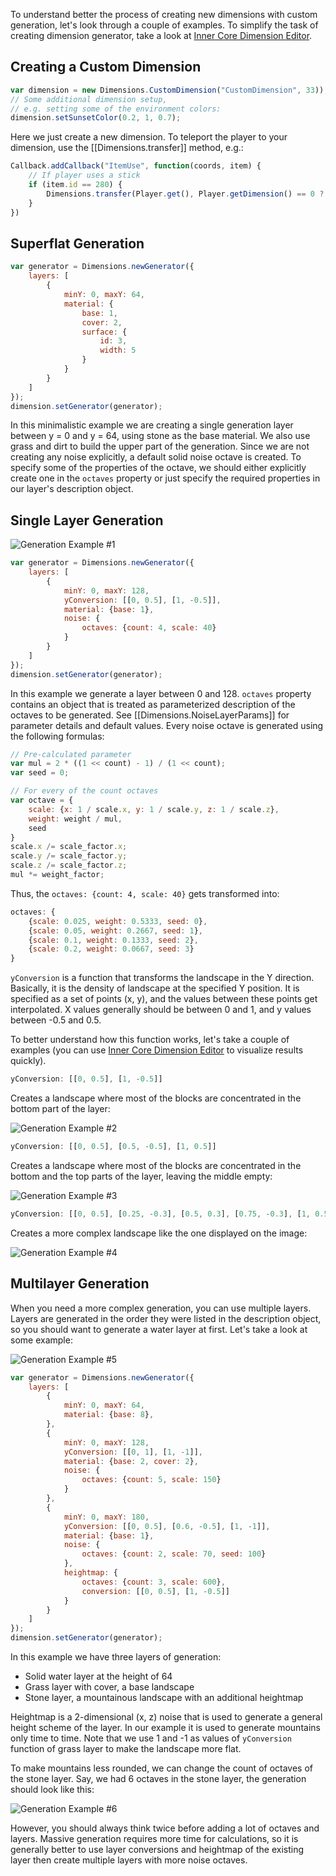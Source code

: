 To understand better the process of creating new dimensions with custom generation, 
let's look through a couple of examples. To simplify the task of creating dimension 
generator, take a look at [Inner Core Dimension Editor](https://editor.p5js.org/zheka2304/present/kJmbShOU2).

## Creating a Custom Dimension

```js
var dimension = new Dimensions.CustomDimension("CustomDimension", 33));
// Some additional dimension setup, 
// e.g. setting some of the environment colors:
dimension.setSunsetColor(0.2, 1, 0.7);
```

Here we just create a new dimension. To teleport the player to your dimension, use the [[Dimensions.transfer]] method, e.g.:

```js
Callback.addCallback("ItemUse", function(coords, item) {
    // If player uses a stick
	if (item.id == 280) {
		Dimensions.transfer(Player.get(), Player.getDimension() == 0 ? dimension.id : 0);
	}
})
```

## Superflat Generation

```js
var generator = Dimensions.newGenerator({
    layers: [
        {
            minY: 0, maxY: 64,
            material: {
                base: 1,
                cover: 2,
                surface: {
					id: 3, 
					width: 5
				}
            }
        }
    ]
});
dimension.setGenerator(generator);
```

In this minimalistic example we are creating a single generation layer between y = 0 and y = 64, 
using stone as the base material. We also use grass and dirt to build the upper part of the generation. Since we are not creating any noise explicitly, a default solid noise octave is created. To specify some of the properties of the octave, we should either explicitly create one in the ```octaves``` property or just specify the required properties in our layer's description object.

## Single Layer Generation

![Generation Example #1](../assets/images/pages/dimensions-1.jpg)

```js
var generator = Dimensions.newGenerator({
	layers: [
		{
			minY: 0, maxY: 128, 
			yConversion: [[0, 0.5], [1, -0.5]], 
			material: {base: 1}, 
			noise: {
				octaves: {count: 4, scale: 40}
			}
		}
	]
});
dimension.setGenerator(generator);
```

In this example we generate a layer between 0 and 128. ```octaves``` property 
contains an object that is treated as parameterized description of the octaves
to be generated. See [[Dimensions.NoiseLayerParams]] for parameter details and
default values. 
Every noise octave is generated using the following formulas:

```js
// Pre-calculated parameter
var mul = 2 * ((1 << count) - 1) / (1 << count);
var seed = 0;

// For every of the count octaves
var octave = {
    scale: {x: 1 / scale.x, y: 1 / scale.y, z: 1 / scale.z},
    weight: weight / mul,
    seed
}
scale.x /= scale_factor.x;
scale.y /= scale_factor.y;
scale.z /= scale_factor.z;
mul *= weight_factor;
```

Thus, the ```octaves: {count: 4, scale: 40}``` gets transformed into:

```js
octaves: {
    {scale: 0.025, weight: 0.5333, seed: 0},
    {scale: 0.05, weight: 0.2667, seed: 1},
    {scale: 0.1, weight: 0.1333, seed: 2},
    {scale: 0.2, weight: 0.0667, seed: 3}
}
```

```yConversion``` is a function that transforms the landscape in the Y direction. 
Basically, it is the density of landscape at the specified Y position. 
It is specified as a set of points (x, y), and the values between these points get
interpolated. X values generally should be between 0 and 1, and y values 
between -0.5 and 0.5.

To better understand how this function works, let's take a couple 
of examples (you can use [Inner Core Dimension Editor](https://editor.p5js.org/zheka2304/present/kJmbShOU2) to visualize results quickly).

```js
yConversion: [[0, 0.5], [1, -0.5]]
```

Creates a landscape where most of the blocks are concentrated in the bottom part of
the layer:

![Generation Example #2](../assets/images/pages/dimensions-2.jpg)

```js
yConversion: [[0, 0.5], [0.5, -0.5], [1, 0.5]]
```

Creates a landscape where most of the blocks are concentrated in the bottom and 
the top parts of the layer, leaving the middle empty:

![Generation Example #3](../assets/images/pages/dimensions-3.jpg)

```js
yConversion: [[0, 0.5], [0.25, -0.3], [0.5, 0.3], [0.75, -0.3], [1, 0.5]]
```

Creates a more complex landscape like the one displayed on the image:

![Generation Example #4](../assets/images/pages/dimensions-4.jpg)

## Multilayer Generation

When you need a more complex generation, you can use multiple layers. Layers are 
generated in the order they were listed in the description object, so you should
want to generate a water layer at first. Let's take a look at some example: 

![Generation Example #5](../assets/images/pages/dimensions-5.jpg)

```js
var generator = Dimensions.newGenerator({
    layers: [
        {
            minY: 0, maxY: 64,
            material: {base: 8}, 
        },
        {
            minY: 0, maxY: 128, 
            yConversion: [[0, 1], [1, -1]], 
            material: {base: 2, cover: 2}, 
            noise: {
                octaves: {count: 5, scale: 150}
            }
        },
        {
            minY: 0, maxY: 180, 
            yConversion: [[0, 0.5], [0.6, -0.5], [1, -1]], 
            material: {base: 1}, 
            noise: {
                octaves: {count: 2, scale: 70, seed: 100}
            },
            heightmap: {
                octaves: {count: 3, scale: 600},
                conversion: [[0, 0.5], [1, -0.5]]
            }
        }
    ]
});
dimension.setGenerator(generator);
```

In this example we have three layers of generation:
* Solid water layer at the height of 64
* Grass layer with cover, a base landscape
* Stone layer, a mountainous landscape with an additional heightmap

Heightmap is a 2-dimensional (x, z) noise that is used to generate a general 
height scheme of the layer. In our example it is used to generate mountains 
only time to time. Note that we use 1 and -1 as values of ```yConversion``` function
of grass layer to make the landscape more flat. 

To make mountains less rounded, we can change the count of octaves of the stone layer. 
Say, we had 6 octaves in the stone layer, the generation should look like this:

![Generation Example #6](../assets/images/pages/dimensions-6.jpg)

However, you should always think twice before adding a lot of octaves and layers. 
Massive generation requires more time for calculations, so it is generally better 
to use layer conversions and heightmap of the existing layer then create multiple 
layers with more noise octaves.